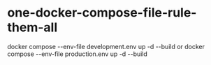# one-docker-compose-file-rule-them-all

docker compose --env-file development.env up -d --build
or
docker compose --env-file production.env up -d --build